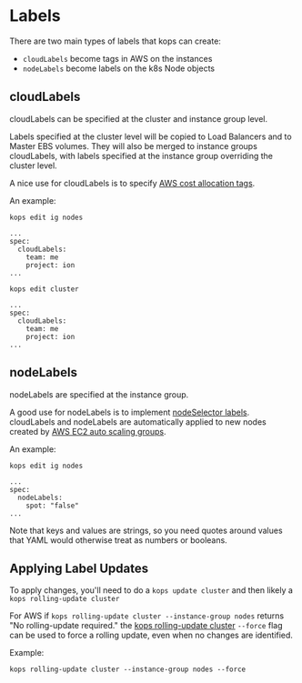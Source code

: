 # Labels

There are two main types of labels that kops can create:

* `cloudLabels` become tags in AWS on the instances
* `nodeLabels` become labels on the k8s Node objects

## cloudLabels

cloudLabels can be specified at the cluster and instance group level.

Labels specified at the cluster level will be copied to Load Balancers and to Master EBS volumes. They will also be merged to instance groups cloudLabels, with labels specified at the instance group overriding the cluster level.

A nice use for cloudLabels is to specify [AWS cost allocation tags](http://docs.aws.amazon.com/awsaccountbilling/latest/aboutv2/cost-alloc-tags.html).

An example:

`kops edit ig nodes`

```
...
spec:
  cloudLabels:
    team: me
    project: ion
...
```

`kops edit cluster`

```
...
spec:
  cloudLabels:
    team: me
    project: ion
...
```

## nodeLabels

nodeLabels are specified at the instance group.

A good use for nodeLabels is to implement [nodeSelector labels](https://kubernetes.io/docs/concepts/configuration/assign-pod-node/#step-two-add-a-nodeselector-field-to-your-pod-configuration).
cloudLabels and nodeLabels are automatically applied to new nodes created by [AWS EC2 auto scaling groups](https://aws.amazon.com/autoscaling/).

An example:

`kops edit ig nodes`

```
...
spec:
  nodeLabels:
    spot: "false"
...
```

Note that keys and values are strings, so you need quotes around values that YAML would otherwise treat as numbers or booleans.

## Applying Label Updates

To apply changes, you'll need to do a `kops update cluster` and then likely a `kops rolling-update cluster`

For AWS if `kops rolling-update cluster --instance-group nodes` returns "No rolling-update required." the [kops rolling-update cluster](cli/kops_rolling-update_cluster.md) `--force` flag can be used to force a rolling update, even when no changes are identified.

Example:

`kops rolling-update cluster --instance-group nodes --force`
